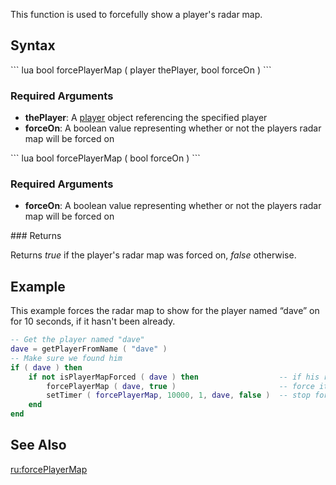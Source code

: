 This function is used to forcefully show a player's radar map.

Syntax
------

<section name="Server" class="server" show="true">
``` lua
bool forcePlayerMap ( player thePlayer, bool forceOn )
```

### Required Arguments

-   **thePlayer**: A [player](/docs/player.md "wikilink") object referencing the specified player
-   **forceOn**: A boolean value representing whether or not the players radar map will be forced on

</section>
<section name="Client" class="client" show="true">
``` lua
bool forcePlayerMap ( bool forceOn )
```

### Required Arguments

-   **forceOn**: A boolean value representing whether or not the players radar map will be forced on

</section>
### Returns

Returns *true* if the player's radar map was forced on, *false* otherwise.

Example
-------

This example forces the radar map to show for the player named “dave” on for 10 seconds, if it hasn't been already.

``` lua
-- Get the player named "dave"
dave = getPlayerFromName ( "dave" )
-- Make sure we found him
if ( dave ) then
    if not isPlayerMapForced ( dave ) then                  -- if his radar map isn't already forced on
        forcePlayerMap ( dave, true )                       -- force it on
        setTimer ( forcePlayerMap, 10000, 1, dave, false )  -- stop forcing in 10 seconds
    end
end
```

See Also
--------

[ru:forcePlayerMap](/docs/ru-forceplayermap.md "wikilink")
